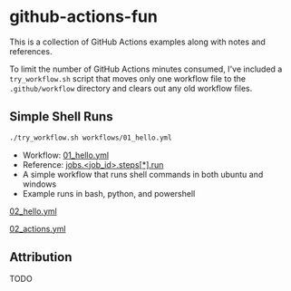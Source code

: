# github-actions-fun

This is a collection of GitHub Actions examples along with notes and references.

To limit the number of GitHub Actions minutes consumed, I've included a
`try_workflow.sh` script that moves only one workflow file to the
`.github/workflow` directory and clears out any old workflow files.

## Simple Shell Runs

```bash
./try_workflow.sh workflows/01_hello.yml
```

* Workflow: [01_hello.yml](workflows/01_hello.yml)
* Reference: [jobs.<job_id>.steps[*].run](https://docs.github.com/en/actions/using-workflows/workflow-syntax-for-github-actions#jobsjob_idstepsrun)
* A simple workflow that runs shell commands in both ubuntu and windows
* Example runs in bash, python, and powershell

[02_hello.yml](workflows/02_hello.yml)

[02_actions.yml](workflows/02_actions.yml)

## Attribution

TODO
